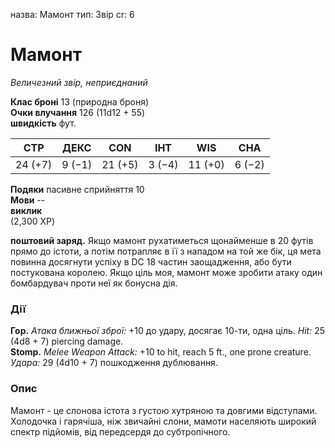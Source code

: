 назва: Мамонт тип: Звір cr: 6

# Мамонт
_Величезний звір, неприєднаний_

**Клас броні** 13 (природна броня)    
**Очки влучання** 126 (11d12 + 55)    
**швидкість** фут.

| СТР     | ДЕКС   | CON     | ІНТ    | WIS     | CHA    |
| ------- | ------ | ------- | ------ | ------- | ------ |
| 24 (+7) | 9 (−1) | 21 (+5) | 3 (−4) | 11 (+0) | 6 (−2) |

**Подяки** пасивне сприйняття 10    
**Мови** --    
**виклик**     
(2,300 XP)

**поштовий заряд.** Якщо мамонт рухатиметься щонайменше в 20 футів прямо до істоти, а потім потрапляє в її з нападом на той же бік, ця мета повинна досягнути успіху в DC 18 частин заощадження, або бути постукована королею. Якщо ціль моя, мамонт може зробити атаку один бомбардувач проти неї як бонусна дія.

### Дії
**Гор.** _Атака ближньої зброї:_ +10 до удару, досягає 10-ти, одна ціль. _Hit:_ 25 (4d8 + 7) piercing damage.    
**Stomp.** _Melee Weapon Attack:_ +10 to hit, reach 5 ft., one prone creature. _Удара:_ 29 (4d10 + 7) пошкодження дублювання.

### Опис
Мамонт - це слонова істота з густою хутряною та довгими відступами. Холодочка і гарячіша, ніж звичайні слони, мамоти населяють широкий спектр підйомів, від передсердя до субтропічного. 
